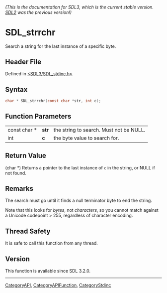 ###### (This is the documentation for SDL3, which is the current stable version. [SDL2](https://wiki.libsdl.org/SDL2/) was the previous version!)
# SDL_strrchr

Search a string for the last instance of a specific byte.

## Header File

Defined in [<SDL3/SDL_stdinc.h>](https://github.com/libsdl-org/SDL/blob/main/include/SDL3/SDL_stdinc.h)

## Syntax

```c
char * SDL_strrchr(const char *str, int c);
```

## Function Parameters

|              |         |                                         |
| ------------ | ------- | --------------------------------------- |
| const char * | **str** | the string to search. Must not be NULL. |
| int          | **c**   | the byte value to search for.           |

## Return Value

(char *) Returns a pointer to the last instance of `c` in the string, or
NULL if not found.

## Remarks

The search must go until it finds a null terminator byte to end the string.

Note that this looks for _bytes_, not _characters_, so you cannot match
against a Unicode codepoint > 255, regardless of character encoding.

## Thread Safety

It is safe to call this function from any thread.

## Version

This function is available since SDL 3.2.0.

----
[CategoryAPI](CategoryAPI), [CategoryAPIFunction](CategoryAPIFunction), [CategoryStdinc](CategoryStdinc)

